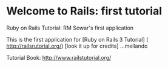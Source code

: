 #  Welcome to Rails: first tutorial

Ruby on Rails Tutorial: RM Sowar's first application

This is the first application for [Ruby on Rails 3 Tutorial] ( http://railsrutorial.org/)
[look it up for credits] ...mellando

Tutorial Book: http://www.railstutorial.org/

